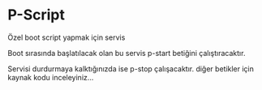 # P-Script

Özel boot script yapmak için servis


Boot sırasında başlatılacak olan bu servis p-start betiğini çalıştıracaktır. 

Servisi durdurmaya kalktığınızda ise p-stop çalışacaktır. 
diğer betikler için kaynak kodu inceleyiniz...

